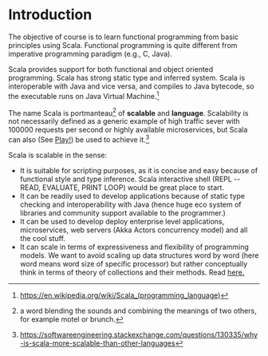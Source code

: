 Introduction
==========================================


The objective of course is to learn functional programming from basic principles using Scala.  Functional programming  is quite different from imperative programming paradigm (e.g., C, Java).

Scala provides support for both functional and object oriented programming. Scala has strong static type and inferred system. Scala is interoperable with Java and vice versa, and compiles to Java bytecode, so the executable runs on Java Virtual Machine.[^1]

The name Scala is portmanteau[^3] of **scalable** and **language**. Scalability is not necessarily defined as a generic example of high traffic sever with 100000 requests per second or highly available microservices, but Scala can also (See [Play!](https://www.playframework.com/)) be used to achieve it.[^2]

Scala is scalable in the sense:

- It is suitable for scripting purposes, as it is concise and easy because of functional style and type inference. Scala interactive shell (REPL -- READ, EVALUATE, PRINT LOOP) would be great place to start.
- It can be readily used to develop applications because of static type checking and interoperability with Java (hence huge eco system of libraries and community support available to the programmer.)
- It can be used to develop deploy enterprise level applications, microservices, web servers (Akka Actors concurrency model) and all the cool stuff.
- It can scale in terms of expressiveness and flexibility of programming models. We want to avoid scaling up data structures word by word (here word means word size of specific processor) but rather conceptually think in terms of theory of collections and their methods. Read [here.](./week1_1.md)


[^1]: https://en.wikipedia.org/wiki/Scala_(programming_language)
[^2]: https://softwareengineering.stackexchange.com/questions/130335/why-is-scala-more-scalable-than-other-languages
[^3]: a word blending the sounds and combining the meanings of two others, for example motel or brunch.
